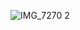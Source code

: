 
![IMG_7270 2](https://user-images.githubusercontent.com/68723373/138845577-10225947-42e2-4dbf-9972-dc6a089d4131.jpg)
